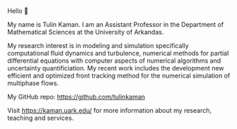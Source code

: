 Hello 👋  

My name is Tulin Kaman. I am an Assistant Professor in the Department of Mathematical Sciences at the University of Arkandas. 

My research interest is in modeling and simulation specifically computational fluid dynamics and turbulence, numerical methods for partial differential equations with computer aspects of numerical algorithms and uncertainty quantificiation. My recent work includes the development new efficient and optimized front tracking method for the numerical simulation of multiphase flows.  

My GitHub repo: https://github.com/tulinkaman 

Visit https://kaman.uark.edu/ for more information about my research, teaching and services. 

<!---
tulinkaman/tulinkaman is a ✨ special ✨ repository because its `README.md` (this file) appears on your GitHub profile.
You can click the Preview link to take a look at your changes.
--->
